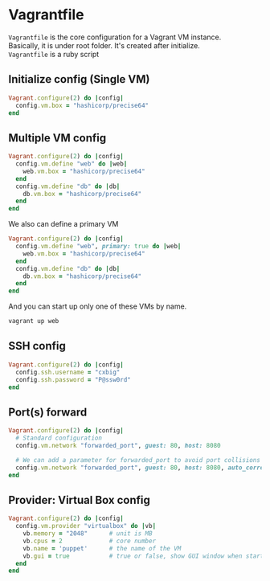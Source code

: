 # Vagrantfile

`Vagrantfile` is the core configuration for a Vagrant VM instance.  
Basically, it is under root folder. It's created after initialize.  
`Vagrantfile` is a ruby script

## Initialize config (Single VM)

```ruby
Vagrant.configure(2) do |config|
  config.vm.box = "hashicorp/precise64"
end
```

## Multiple VM config

```ruby
Vagrant.configure(2) do |config|
  config.vm.define "web" do |web|
    web.vm.box = "hashicorp/precise64"
  end
  config.vm.define "db" do |db|
    db.vm.box = "hashicorp/precise64"
  end
end
```

We also can define a primary VM

```ruby
Vagrant.configure(2) do |config|
  config.vm.define "web", primary: true do |web|
    web.vm.box = "hashicorp/precise64"
  end
  config.vm.define "db" do |db|
    db.vm.box = "hashicorp/precise64"
  end
end
```

And you can start up only one of these VMs by name.

```sh
vagrant up web
```

## SSH config

```ruby
Vagrant.configure(2) do |config|
  config.ssh.username = "cxbig"
  config.ssh.password = "P@ssw0rd"
end
```

## Port(s) forward

```ruby
Vagrant.configure(2) do |config|
  # Standard configuration
  config.vm.network "forwarded_port", guest: 80, host: 8080

  # We can add a parameter for forwarded_port to avoid port collisions
  config.vm.network "forwarded_port", guest: 80, host: 8080, auto_correct: true
end
```

## Provider: Virtual Box config

```ruby
Vagrant.configure(2) do |config|
  config.vm.provider "virtualbox" do |vb|
    vb.memory = "2048"      # unit is MB
    vb.cpus = 2             # core number
    vb.name = 'puppet'      # the name of the VM
    vb.gui = true           # true or false, show GUI window when startup
  end
end
```
